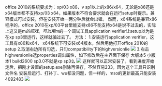 office 2010的系统要求为：xp/03 x86，v sp1以上的x86/x64，无论是x86还是x64版本都不支持xp/03 x64，如果版本不符合要求就会在运行setup时提示。兼容模式可以安装，但在安装开始一两分钟后就会出错。
然而，x64系统是兼容x86程序的，office 2010在xp/03平台里能支持x86不能支持x64是说不过去的，实际上这又是m$的把戏。可以用m$的一个调试工具application verifier让setup以为是在xp sp3里运行，这样就骗过去了。
方法：
1.安装运行application verifier，这工具有x86和x64， x64系统下可安装x64版本，然后用他打开office 2010的setup
2.取消右边所有勾选，只勾compatibility下的highversionlie
![](https://wvbarchive.s3-ap-northeast-1.amazonaws.com/6323182060/f1c154fb828ba61eaafa075c4e34970a314e59a6.jpg)
3.右击highversionlie选properties调出属性，如下修改后在主界面下保存
大版本5 小版本1 build2600 sp3.0不就是xp sp3么
![](https://wvbarchive.s3-ap-northeast-1.amazonaws.com/6323182060/8c4b0b80800a19d841274b763cfa828ba71e4697.jpg)
这样就可以正常安装了，看到进度开始走后，把刚才设置的setup.exe删除再保存，不然容易233，因为这个工具只识别文件名
安装后运行、打补丁、wu都没问题，但一样的，mso的更新最高只能安装4092483
![](https://wvbarchive.s3-ap-northeast-1.amazonaws.com/6323182060/e6eacfd2fd1f41349223ca0d2a1f95cad0c85ea6.jpg)